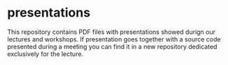 # presentations
This repository contains PDF files with presentations showed durign our lectures and workshops. If presentation goes together with a source code presented during a meeting you can find it in a new repository dedicated exclusively for the lecture.
